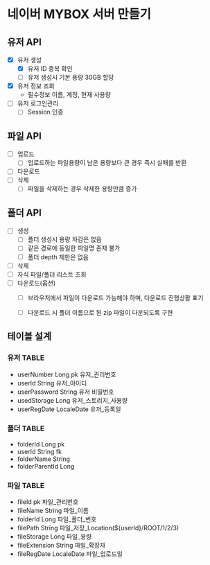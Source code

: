 # 네이버 MYBOX 서버 만들기

## 유저 API
- [x] 유저 생성
  - [x] 유저 ID 중복 확인
  - [ ] 유저 생성시 기본 용량 30GB 할당
- [x] 유저 정보 조회
  - 필수정보 이름, 계정, 현재 사용량
- [ ] 유저 로그인관리
  - [ ] Session 인증

## 파일 API
- [ ] 업로드
  - [ ] 업로드하는 파일용량이 남은 용량보다 큰 경우 즉시 실패를 반환
- [ ] 다운로드
- [ ] 삭제
  - [ ] 파일을 삭제하는 경우 삭제한 용량만큼 증가

## 폴더 API
- [ ] 생성
  - [ ] 폴더 생성시 용량 차감은 없음
  - [ ] 같은 경로에 동일한 파일명 존재 불가
  - [ ] 폴더 depth 제한은 없음
- [ ] 삭제
- [ ] 자식 파일/폴더 리스트 조회
- [ ] 다운로드(옵션)
  - [ ] 브라우저에서 파일이 다운로드 가능해야 하며, 다운로드 진행상활 표기
  - [ ] 다운로드 시 폴더 이름으로 된 zip 파일이 다운되도록 구현


## 테이블 설계

### 유저 TABLE
- userNumber Long pk 유저_관리번호
- userId String 유저_아이디
- userPassword String 유저 비밀번호
- usedStorage Long 유저_스토리지_사용량
- userRegDate LocaleDate 유저_등록일

### 폴더 TABLE
- folderId Long pk
- userId String fk
- folderName String
- folderParentId Long 

### 파일 TABLE
- fileId pk 파일_관리번호
- fileName String 파일_이름
- folderId Long 파일_폴더_번호
- filePath String 파일_저장_Location(${userId}/ROOT/1/2/3)
- fileStorage Long 파일_용량
- fileExtension String 파일_확장자
- fileRegDate LocaleDate 파일_업로드일
